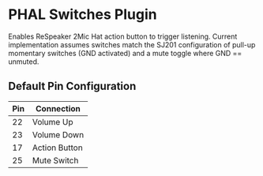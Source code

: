 # PHAL Switches Plugin
Enables ReSpeaker 2Mic Hat action button to trigger listening. Current implementation
assumes switches match the SJ201 configuration of pull-up momentary switches (GND activated)
and a mute toggle where GND == unmuted.

## Default Pin Configuration
| Pin | Connection    |
|-----|---------------|
| 22  | Volume Up     |
| 23  | Volume Down   |
| 17  | Action Button |
| 25  | Mute Switch   |

